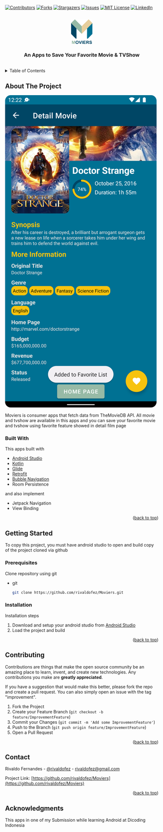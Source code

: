 <div id="top"></div>

[![Contributors][contributors-shield]][contributors-url]
[![Forks][forks-shield]][forks-url]
[![Stargazers][stars-shield]][stars-url]
[![Issues][issues-shield]][issues-url]
[![MIT License][license-shield]][license-url]
[![LinkedIn][linkedin-shield]][linkedin-url]


<!-- PROJECT LOGO -->
<br />
<div align="center">
  <a href="https://github.com/rivaldofez/Moviers">
    <img src="images/logo.png" alt="Logo" height="80">
  </a>

  <h3 align="center">An Apps to Save Your Favorite Movie & TVShow</h3>
  </br>
</div>



<!-- TABLE OF CONTENTS -->
<details>
  <summary>Table of Contents</summary>
  <ol>
    <li>
      <a href="#about-the-project">About The Project</a>
      <ul>
        <li><a href="#built-with">Built With</a></li>
      </ul>
    </li>
    <li>
      <a href="#getting-started">Getting Started</a>
      <ul>
        <li><a href="#prerequisites">Prerequisites</a></li>
        <li><a href="#installation">Installation</a></li>
      </ul>
    </li>
    <li><a href="#contributing">Contributing</a></li>
    <li><a href="#contact">Contact</a></li>
    <li><a href="#acknowledgments">Acknowledgments</a></li>
  </ol>
</details>



<!-- ABOUT THE PROJECT -->
## About The Project

![Product Name Screen Shot][product-screenshot]

Moviers is consumer apps that fetch data from TheMovieDB API. All movie and tvshow are available in this apps and you can save your favorite movie and tvshow using favorite feature showed in detail film page



### Built With

This apps built with

* [Android Studio](https://developer.android.com/studio)
* [Kotlin](https://kotlinlang.org/)
* [Glide](https://github.com/bumptech/glide)
* [Retrofit](https://square.github.io/retrofit/)
* [Bubble Navigation](https://github.com/gauravk95/bubble-navigation)
* Room Persistence

and also implement
* Jetpack Navigation
* View Binding

<p align="right">(<a href="#top">back to top</a>)</p>

<!-- GETTING STARTED -->
## Getting Started

To copy this project, you must have android studio to open and build copy of the project cloned via github

### Prerequisites

Clone repository using git
* git
  ```sh
  git clone https://github.com/rivaldofez/Moviers.git
  ```

### Installation

Installation steps

1. Download and setup your android studio from [Android Studio](https://developer.android.com/studio)
2. Load the project and build

<p align="right">(<a href="#top">back to top</a>)</p>


<!-- CONTRIBUTING -->
## Contributing

Contributions are things that make the open source community be an amazing place to learn, invent, and create new technologies. Any contributions you make are **greatly appreciated**.

If you have a suggestion that would make this better, please fork the repo and create a pull request. You can also simply open an issue with the tag "improvement".

1. Fork the Project
2. Create your Feature Branch (`git checkout -b feature/ImprovementFeature`)
3. Commit your Changes (`git commit -m 'Add some ImprovementFeature'`)
4. Push to the Branch (`git push origin feature/ImprovementFeature`)
5. Open a Pull Request

<p align="right">(<a href="#top">back to top</a>)</p>


<!-- CONTACT -->
## Contact

Rivaldo Fernandes - [@rivaldofez](https://twitter.com/rivaldofez) - rivaldofez@gmail.com

Project Link: [https://github.com/rivaldofez/Moviers](https://github.com/rivaldofez/Moviers)

<p align="right">(<a href="#top">back to top</a>)</p>



<!-- ACKNOWLEDGMENTS -->
## Acknowledgments

This apps in one of my Submission while learning Android at Dicoding Indonesia


<!-- MARKDOWN LINKS & IMAGES -->
<!-- https://www.markdownguide.org/basic-syntax/#reference-style-links -->
[contributors-shield]: https://img.shields.io/github/contributors/rivaldofez/Moviers.svg?style=for-the-badge

[contributors-url]: https://github.com/rivaldofez/Moviers/graphs/contributors

[forks-shield]: https://img.shields.io/github/forks/rivaldofez/Moviers.svg?style=for-the-badge

[forks-url]: https://github.com/rivaldofez/Moviers/network/members

[stars-shield]: https://img.shields.io/github/stars/rivaldofez/Moviers.svg?style=for-the-badge

[stars-url]: https://github.com/othneildrew/Best-README-Template/stargazers

[issues-shield]: https://img.shields.io/github/issues/othneildrew/Best-README-Template.svg?style=for-the-badge

[issues-url]: https://github.com/rivaldofez/Moviers/issues

[license-shield]: https://img.shields.io/github/license/rivaldofez/Moviers.svg?style=for-the-badge

[license-url]: https://github.com/rivaldofez/Moviers/blob/master/LICENSE.txt

[linkedin-shield]: https://img.shields.io/badge/-LinkedIn-black.svg?style=for-the-badge&logo=linkedin&colorB=555

[linkedin-url]: https://www.linkedin.com/in/rivaldofez

[product-screenshot]: images/SS01.png